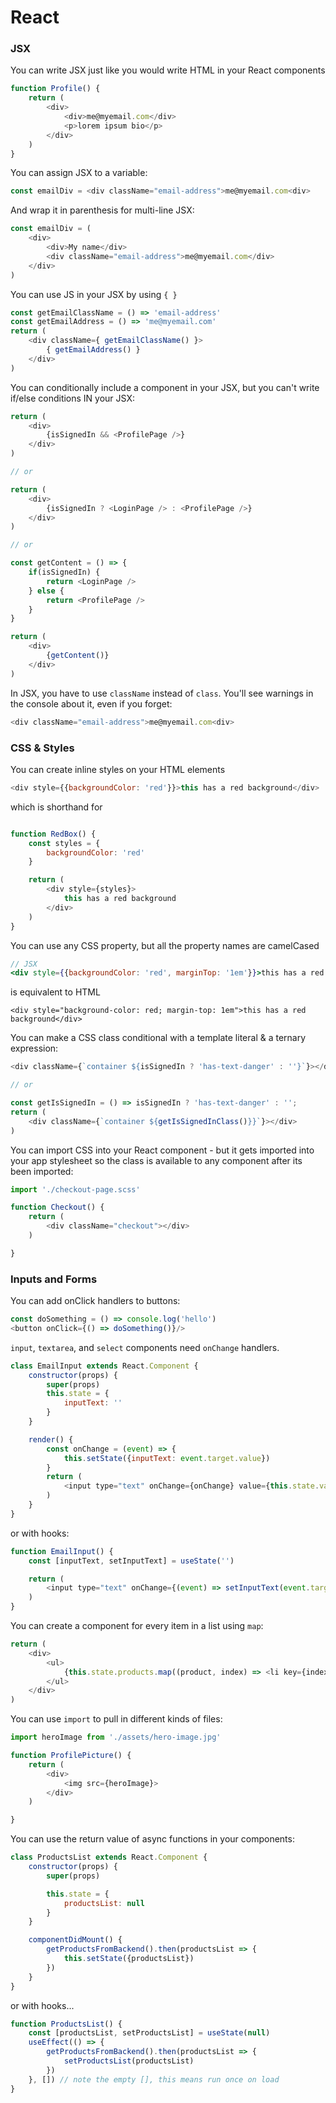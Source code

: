 # React

### JSX

You can write JSX just like you would write HTML in your React components

```js
function Profile() {
    return (
        <div>
            <div>me@myemail.com</div>
            <p>lorem ipsum bio</p>
        </div>
    )
}
```
You can assign JSX to a variable:
```js
const emailDiv = <div className="email-address">me@myemail.com<div>
```

And wrap it in parenthesis for multi-line JSX:
```js
const emailDiv = (
    <div>
        <div>My name</div>
        <div className="email-address">me@myemail.com</div>
    </div>
)
```
You can use JS in your JSX by using `{ }`
```js
const getEmailClassName = () => 'email-address'
const getEmailAddress = () => 'me@myemail.com'
return (
    <div className={ getEmailClassName() }>
        { getEmailAddress() }
    </div>
)
```

You can conditionally include a component in your JSX, but you can't write if/else conditions IN your JSX:
```js
return (
    <div>
        {isSignedIn && <ProfilePage />}
    </div>
)

// or

return (
    <div>
        {isSignedIn ? <LoginPage /> : <ProfilePage />}
    </div>
)

// or

const getContent = () => {
    if(isSignedIn) {
        return <LoginPage />
    } else {
        return <ProfilePage />
    }
}

return (
    <div>
        {getContent()}
    </div>
)

```


In JSX, you have to use `className` instead of `class`. You'll see warnings in the console about it, even if you forget:
```js
<div className="email-address">me@myemail.com<div>
```

### CSS & Styles

You can create inline styles on your HTML elements
```js
<div style={{backgroundColor: 'red'}}>this has a red background</div>
```
which is shorthand for
```js

function RedBox() {
    const styles = {
        backgroundColor: 'red'
    }

    return (
        <div style={styles}>
            this has a red background
        </div>
    )
}
```

You can use any CSS property, but all the property names are camelCased

```jsx
// JSX
<div style={{backgroundColor: 'red', marginTop: '1em'}}>this has a red background</div>
```
is equivalent to HTML
```
<div style="background-color: red; margin-top: 1em">this has a red background</div>
```

You can make a CSS class conditional with a template literal & a ternary expression:
```js
<div className={`container ${isSignedIn ? 'has-text-danger' : ''}`}></div>

// or

const getIsSignedIn = () => isSignedIn ? 'has-text-danger' : '';
return (
    <div className={`container ${getIsSignedInClass()}}`}></div>
)

```
You can import CSS into your React component - but it gets imported into your app stylesheet so the class is available to any component after its been imported:
```js
import './checkout-page.scss'

function Checkout() {
    return (
        <div className="checkout"></div>
    )

}
```

### Inputs and Forms

You can add onClick handlers to buttons:
```js
const doSomething = () => console.log('hello')
<button onClick={() => doSomething()}/>
```

`input`, `textarea`, and `select` components need `onChange` handlers.
```js
class EmailInput extends React.Component {
    constructor(props) {
        super(props)
        this.state = {
            inputText: ''
        }
    }

    render() {
        const onChange = (event) => {
            this.setState({inputText: event.target.value})
        }
        return (
            <input type="text" onChange={onChange} value={this.state.value}>
        )
    }
}
```

or with hooks:
```js
function EmailInput() {
    const [inputText, setInputText] = useState('')

    return (
        <input type="text" onChange={(event) => setInputText(event.target.value)} value={this.state.value}>
    )
}
```

You can create a component for every item in a list using `map`:
```js
return (
    <div>
        <ul>
            {this.state.products.map((product, index) => <li key={index}>{product.name}</li>)}
        </ul>
    </div>
)
```

You can use `import` to pull in different kinds of files:

```js
import heroImage from './assets/hero-image.jpg'

function ProfilePicture() {
    return (
        <div>
            <img src={heroImage}>
        </div>
    )

}
```

You can use the return value of async functions in your components:
```js
class ProductsList extends React.Component {
    constructor(props) {
        super(props)

        this.state = {
            productsList: null
        }
    }

    componentDidMount() {
        getProductsFromBackend().then(productsList => {
            this.setState({productsList})
        })
    }
}
```

or with hooks...
```js
function ProductsList() {
    const [productsList, setProductsList] = useState(null)
    useEffect(() => {
        getProductsFromBackend().then(productsList => {
            setProductsList(productsList)
        })
    }, []) // note the empty [], this means run once on load
}
```
